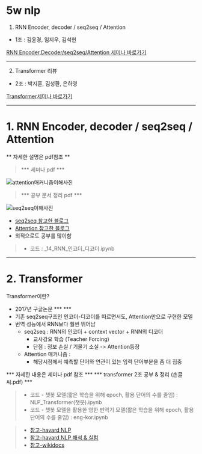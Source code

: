 # 5w nlp

1. RNN Encoder, decoder / seq2seq / Attention 
- 1조 : 김윤경, 임지우, 김석현

[RNN Encoder,Decoder/seq2seq/Attention 세미나 바로가기](https://youtu.be/kFF3OHW8dMI)

---

2. Transformer 리뷰
- 2조 : 박지훈, 김성환, 은하영

[Transformer세미나 바로가기](https://youtu.be/OuKfYbsUQdw)

---- 

# 1. RNN Encoder, decoder / seq2seq / Attention 

** 자세한 설명은 pdf참조 **
> *** 세미나 pdf ***

![attention매커니즘이해사진](https://user-images.githubusercontent.com/108673913/226160699-cac7ab14-4dc3-49e4-aa45-8e96ae496a48.png)

> *** 공부 문서 정리 pdf ***

![seq2seq이해사진](https://user-images.githubusercontent.com/108673913/226160710-7d375b00-5378-405f-8847-e3f07b78b251.png)


- [seq2seq 참고한 블로그](https://bigdaheta.tistory.com/66)
- [Attention 참고한 블로그](https://blog.naver.com/sooftware/221784472231)
- 외적으로도 공부를 많이함

> - 코드 : _14_RNN_인코더_디코더.ipynb
----

# 2. Transformer
Transformer이란?

- 2017년 구글논문 *** <Attention is all you need> ***
- 기존 seq2seq구조인 인코더-디코더를 따르면서도, Attention만으로 구현한 모델
- 번역 성능에서 RNN보다 훨씬 뛰어남
    - seq2seq : RNN의 인코더 + context vector + RNN의 디코더
        - 교사강요 학습 (Teacher Forcing)
        - 단점 : 정보 손실 / 기울기 소실 -> Attention등장
    - Attention 매커니즘 :
        - 해당시점에서 예측할 단어와 연관이 있는 입력 단어부분을 좀 더 집중

*** 자세한 내용은 세미나 pdf 참조 ***
*** transformer 2조 공부 & 정리 (손글씨.pdf) *** 
> -   코드 - 챗봇 모델(짧은 학습을 위해 epoch, 활용 단어의 수를 줄임) : NLP_Transformer(챗봇).ipynb
> -  코드 - 챗봇 모델을 활용한 영한 번역기 모델(짧은 학습을 위해 epoch, 활용 단어의 수를 줄임) : eng-kor.ipynb


> - [참고-havard NLP](http://nlp.seas.harvard.edu/2018/04/03/attention.html)
> - [참고-havard NLP 해석 & 실험](https://cpm0722.github.io/pytorch-implementation/transformer)
> - [참고-wikidocs](https://wikidocs.net/31379)












